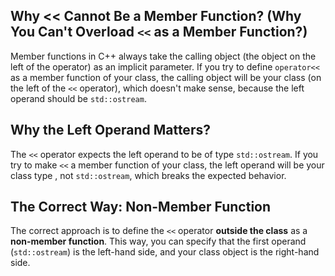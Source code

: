 ## Why << Cannot Be a Member Function? (Why You Can't Overload `<<` as a Member Function?)

Member functions in C++ always take the calling object (the object on the left of the operator) as an implicit parameter. If you try to define `operator<<` as a member function of your class, the calling object will be your class (on the left of the `<<` operator), which doesn't make sense, because the left operand should be `std::ostream`.

## Why the Left Operand Matters?

The `<<` operator expects the left operand to be of type `std::ostream`. If you try to make `<<` a member function of your class, the left operand will be your class type , not `std::ostream`, which breaks the expected behavior.

## The Correct Way: Non-Member Function
The correct approach is to define the `<<` operator **outside the class** as a **non-member function**. This way, you can specify that the first operand (`std::ostream`) is the left-hand side, and your class object is the right-hand side.